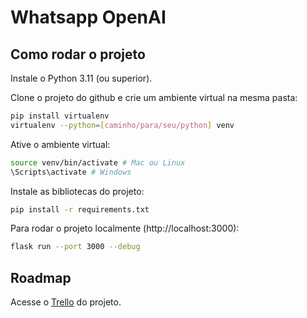 # Whatsapp OpenAI

## Como rodar o projeto

Instale o Python 3.11 (ou superior).

Clone o projeto do github e crie um ambiente virtual na mesma pasta:

```bash
pip install virtualenv
virtualenv --python=[caminho/para/seu/python] venv
```

Ative o ambiente virtual:

```bash
source venv/bin/activate # Mac ou Linux
\Scripts\activate # Windows
```

Instale as bibliotecas do projeto:

```bash
pip install -r requirements.txt
```

Para rodar o projeto localmente (http://localhost:3000):

```bash
flask run --port 3000 --debug
```

## Roadmap

Acesse o [Trello](https://trello.com/b/Z3F7HKdc/plano-de-a%C3%A7%C3%A3o-backlog-do-produto) do projeto.
